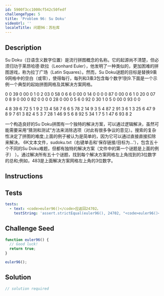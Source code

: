 ```yaml
---
id: 5900f3cc1000cf542c50fedf
challengeType: 5
title: 'Problem 96: Su Doku'
videoUrl: ''
localeTitle: 问题96：苏杜库
---
```


## Description
<section id="description"> Su Doku（日语含义数字位置）是流行拼图概念的名称。它的起源尚不清楚，但必须归功于莱昂哈德·欧拉（Leonhard Euler），他发明了一种类似的，更加困难的拼图游戏，称为拉丁广场（Latin Squares）。然而，Su Doku谜题的目标是替换9乘9网格中的空白（或零），使得每行，每列和3乘3包含每个数字1到9.下面是一个示例一个典型的起始拼图网格及其解决方案网格。 <p> 0 0 39 0 00 0 1 0 2 03 0 58 0 6 6 0 00 0 14 0 0 0 0 87 0 00 0 6 1 0 20 0 07 0 8 9 0 00 0 82 0 0 0 0 28 0 00 0 5 6 0 92 0 30 1 0 5 0 00 0 93 0 0 </p><p> 4 8 39 6 72 5 1 9 2 13 4 58 7 6 6 5 78 2 14 9 3 5 4 87 2 91 3 6 1 3 25 6 47 9 8 9 7 61 3 82 4 5 3 7 28 1 46 9 5 6 8 92 5 34 1 7 5 1 47 6 93 8 2 </p><p>一个构造良好的Su Doku拼图有一个独特的解决方案，可以通过逻辑解决，虽然可能需要采用“猜测和测试”方法来消除选项（对此有很多争议的意见）。搜索的复杂性决定了拼图的难度;上面的例子被认为是简单的，因为它可以通过直接直接扣除来解决。 6K文本文件，sudoku.txt（右键单击和&#39;保存链接/目标为...&#39;），包含五十个不同的Su Doku难题，但都有独特的解决方案（文件中的第一个谜题是上面的例子） ）。通过解决所有五十个谜题，找到每个解决方案网格左上角找到的3位数字的总和;例如，483是上面解决方案网格左上角的3位数字。 </p></section>

## Instructions
<section id="instructions">
</section>

## Tests
<section id='tests'>

```yml
tests:
  - text: <code>euler96()</code>应返回24702。
    testString: 'assert.strictEqual(euler96(), 24702, "<code>euler96()</code> should return 24702.");'

```

</section>

## Challenge Seed
<section id='challengeSeed'>

<div id='js-seed'>

```js
function euler96() {
  // Good luck!
  return true;
}

euler96();

```

</div>



</section>

## Solution
<section id='solution'>

```js
// solution required
```
</section>
